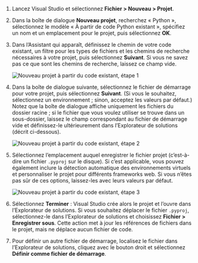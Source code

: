 1. Lancez Visual Studio et sélectionnez **Fichier > Nouveau > Projet**.

1. Dans la boîte de dialogue **Nouveau projet**, recherchez « Python », sélectionnez le modèle « À partir de code Python existant », spécifiez un nom et un emplacement pour le projet, puis sélectionnez **OK**.

1. Dans l’Assistant qui apparaît, définissez le chemin de votre code existant, un filtre pour les types de fichiers et les chemins de recherche nécessaires à votre projet, puis sélectionnez **Suivant**. Si vous ne savez pas ce que sont les chemins de recherche, laissez ce champ vide.

    ![Nouveau projet à partir du code existant, étape 1](../media/projects-from-existing-1.png)

1. Dans la boîte de dialogue suivante, sélectionnez le fichier de démarrage pour votre projet, puis sélectionnez **Suivant**. (Si vous le souhaitez, sélectionnez un environnement ; sinon, acceptez les valeurs par défaut.) Notez que la boîte de dialogue affiche uniquement les fichiers du dossier racine ; si le fichier que vous voulez utiliser se trouve dans un sous-dossier, laissez le champ correspondant au fichier de démarrage vide et définissez-le ultérieurement dans l’Explorateur de solutions (décrit ci-dessous).

    ![Nouveau projet à partir du code existant, étape 2](../media/projects-from-existing-2.png)

1. Sélectionnez l’emplacement auquel enregistrer le fichier projet (c’est-à-dire un fichier `.pyproj` sur le disque). Si c’est applicable, vous pouvez également inclure la détection automatique des environnements virtuels et personnaliser le projet pour différents frameworks web. Si vous n’êtes pas sûr de ces options, laissez-les avec leurs valeurs par défaut.

    ![Nouveau projet à partir du code existant, étape 3](../media/projects-from-existing-3.png)

1. Sélectionnez **Terminer** : Visual Studio crée alors le projet et l’ouvre dans l’Explorateur de solutions. Si vous souhaitez déplacer le fichier `.pyproj`, sélectionnez-le dans l’Explorateur de solutions et choisissez **Fichier > Enregistrer sous**. Cette action met à jour les références de fichiers dans le projet, mais ne déplace aucun fichier de code.

1. Pour définir un autre fichier de démarrage, localisez le fichier dans l’Explorateur de solutions, cliquez avec le bouton droit et sélectionnez **Définir comme fichier de démarrage**.